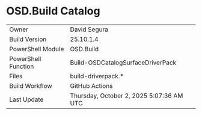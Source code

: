 ﻿# OSD.Build Catalog

| | |
|-|-|
| Owner | David Segura |
| Build Version | 25.10.1.4 |
| PowerShell Module | OSD.Build |
| PowerShell Function | Build-OSDCatalogSurfaceDriverPack |
| Files | build-driverpack.* |
| Build Workflow | GitHub Actions |
| Last Update | Thursday, October 2, 2025 5:07:36 AM UTC |
